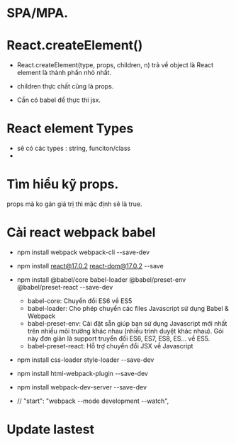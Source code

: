 # SPA/MPA.

# React.createElement()

- React.createElement(type, props, children, n) trả về object là React element là thành phần nhỏ nhất.
- children thực chất cũng là props.

- Cần có babel để thực thi jsx.

# React element Types

- sẽ có các types : string, funciton/class
-

# Tìm hiểu kỹ props.

props mà ko gán giá trị thì mặc định sẽ là true.

# Cài react webpack babel

- npm install webpack webpack-cli --save-dev
- npm install react@17.0.2 react-dom@17.0.2 --save
- npm install @babel/core babel-loader @babel/preset-env @babel/preset-react --save-dev

  - babel-core: Chuyển đổi ES6 về ES5
  - babel-loader: Cho phép chuyển các files Javascript sử dụng Babel & Webpack
  - babel-preset-env: Cài đặt sẵn giúp bạn sử dụng Javascript mới nhất trên nhiều môi trường khác nhau (nhiều trình duyệt khác nhau). Gói này đơn giản là support truyển đổi ES6, ES7, ES8, ES… về ES5.
  - babel-preset-react: Hỗ trợ chuyển đổi JSX về Javascript

- npm install css-loader style-loader --save-dev
- npm install html-webpack-plugin --save-dev
- npm install webpack-dev-server --save-dev
- // "start": "webpack --mode development --watch",

# Update lastest

